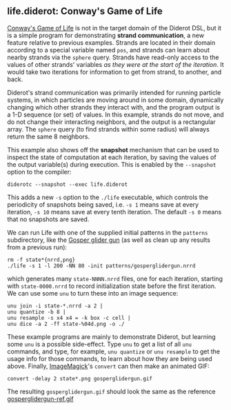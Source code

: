 ## life.diderot: Conway's Game of Life

[Conway's Game of Life](https://en.wikipedia.org/wiki/Conway%27s_Game_of_Life)
is not in the target domain of the Diderot DSL, but it is a simple
program for demonstrating **strand communication**, a new feature relative
to previous examples. Strands are located in their domain according to a
special variable named `pos`, and strands can learn about nearby strands
via the `sphere` query. Strands have read-only access to the values of
other strands' variables *as they were at the start of the iteration*.
It would take two iterations for information to get from strand, to another,
and back.

Diderot's strand communication was primarily intended for running particle
systems, in which particles are moving around in some domain, dynamically
changing which other strands they interact with, and the program output is a
1-D sequence (or set) of values. In this example, strands do not move,
and do not change their interacting neighbors, and the output is a rectangular
array. The `sphere` query (to find strands within some radius) will always
return the same 8 neighbors.

This example also shows off the **snapshot** mechanism that can be used to
inspect the state of computation at each iteration, by saving the values of
the output variable(s) during execution.  This is enabled by the `--snapshot`
option to the compiler:

	diderotc --snapshot --exec life.diderot
This adds a new `-s` option to the `./life` executable, which controls the
periodicity of snapshots being saved, i.e. `-s 1` means save at every iteration,
`-s 10` means save at every tenth iteration. The default `-s 0` means that no
snapshots are saved.

We can run Life with one of the supplied initial patterns in the `patterns`
subdirectory, like the [Gosper glider
gun](http://www.conwaylife.com/w/index.php?title=Gosper_glider_gun) (as well
as clean up any results from a previous run):

	rm -f state*{nrrd,png}
	./life -s 1 -l 200 -NN 80 -init patterns/gosperglidergun.nrrd
which generates many `state-NNNN.nrrd` files, one for each iteration, starting
with `state-0000.nrrd` to record initialization state before the first iteration.
We can use some `unu` to turn these into an image sequence:

	unu join -i state-*.nrrd -a 2 |
	unu quantize -b 8 |
	unu resample -s x4 x4 = -k box -c cell |
	unu dice -a 2 -ff state-%04d.png -o ./
These example programs are mainly to demonstrate Diderot, but
learning some `unu` is a possible side-effect.  Type `unu` to get a list
of all `unu` commands, and type, for example, `unu quantize` or `unu
resample` to get the usage info for those commands, to learn about how
they are being used above. Finally,
[ImageMagick](http://www.imagemagick.org)'s `convert` can then make an animated GIF:

	convert -delay 2 state*.png gosperglidergun.gif
The resulting `gosperglidergun.gif` should look the same as the
reference [gosperglidergun-ref.gif](gosperglidergun-ref.gif)

